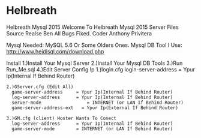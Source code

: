 # Helbreath
Helbreath Mysql 2015
Welcome To Helbreath Mysql 2015 Server Files Source Realse Ben All Bugs Fixed.
Coder Anthony Privitera

Mysql Needed: MySQL 5.6 Or Some Olders Ones.
Mysql DB Tool I Use: http://www.heidisql.com/download.php

Install
1.)Install Your Mysql Server
2.)Install Your Mysql DB Tools
3.)Run Run_Me.sql
4.)Edit Server Config Ip
    1.)login.cfg
      login-server-address	  = Ypur Ip(Internal If Behind Router)

    2.)GServer.cfg (Edit All)
      game-server-address 	  = Ypur Ip(Internal If Behind Router)
      log-server-address  	  = Ypur Ip(Internal If Behind Router)
      server-mode		          = INTERNET (or LAN If Behind Router)
      game-server-address-ext	= Ypur Ip(External If Behind Router)

    3.)GM.cfg (client) Hoster Wants To Conect
      log-server-address      = Ypur Ip(Internal If Behind Router)
      game-server-mode	      = INTERNET (or LAN If Behind Router)
